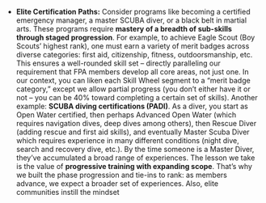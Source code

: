 - **Elite Certification Paths:** Consider programs like becoming a certified emergency manager, a master SCUBA diver, or a black belt in martial arts. These programs require **mastery of a breadth of sub-skills through staged progression**. For example, to achieve Eagle Scout (Boy Scouts’ highest rank), one must earn a variety of merit badges across diverse categories: first aid, citizenship, fitness, outdoorsmanship, etc. This ensures a well-rounded skill set – directly paralleling our requirement that FPA members develop all core areas, not just one. In our context, you can liken each Skill Wheel segment to a “merit badge category,” except we allow partial progress (you don’t either have it or not – you can be 40% toward completing a certain set of skills). Another example: **SCUBA diving certifications (PADI)**. As a diver, you start as Open Water certified, then perhaps Advanced Open Water (which requires navigation dives, deep dives among others), then Rescue Diver (adding rescue and first aid skills), and eventually Master Scuba Diver which requires experience in many different conditions (night dive, search and recovery dive, etc.). By the time someone is a Master Diver, they’ve accumulated a broad range of experiences. The lesson we take is the value of **progressive training with expanding scope**. That’s why we built the phase progression and tie-ins to rank: as members advance, we expect a broader set of experiences. Also, elite communities instill the mindset